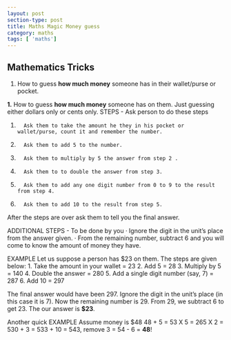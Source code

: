 ```yaml
---
layout: post
section-type: post
title: Maths Magic Money guess
category: maths
tags: [ 'maths']
---
```

  

## Mathematics Tricks


1. How to guess **how much money** someone has in their wallet/purse or pocket.


**1.** How to guess **how much money** someone has on them. Just guessing either dollars only or cents only.
STEPS - Ask person to do these steps
   1.       Ask them to take the amount he they in his pocket or wallet/purse, count it and remember the number.
   2.       Ask them to add 5 to the number.
   3.       Ask them to multiply by 5 the answer from step 2 .
   4.       Ask them to to double the answer from step 3.
   5.       Ask them to add any one digit number from 0 to 9 to the result from step 4.
   6.       Ask them to add 10 to the result from step 5.
   After the steps are over ask them to tell you the final answer.

ADDITIONAL STEPS - To be done by you
    ·      Ignore the digit in the unit’s place from the answer given.
    ·      From the remaining number, subtract 6 and you will come to know the amount of money they have.

EXAMPLE
Let us suppose a person has $23 on them. The steps are given below:
    1.      Take the amount in your wallet        = 23
    2.      Add 5                                 = 28
    3.      Multiply by 5                         = 140
    4.      Double the answer                     = 280
    5.      Add a single digit number (say, 7)    = 287
    6.      Add 10                                = 297

The final answer would have been 297.
Ignore the digit in the unit’s place (in this case it is 7). Now the remaining number is 29.
From 29, we subtract 6 to get 23.
The our answer is **$23**.

Another quick EXAMPLE
Assume money is $48
48 + 5 = 53 X 5 = 265 X 2 = 530 + 3 = 533 + 10 = 543, remove 3 = 54 - 6 = **48**!  

